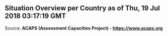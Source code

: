 ## Situation Overview per Country as of Thu, 19 Jul 2018 03:17:19 GMT

Source: **ACAPS (Assessment Capacities Project) - https://www.acaps.org**